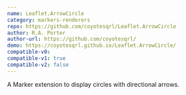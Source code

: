 ```yaml
---
name: Leaflet.ArrowCircle
category: markers-renderers
repo: https://github.com/coyotesqrl/Leaflet.ArrowCircle
author: R.A. Porter
author-url: https://github.com/coyotesqrl/
demo: https://coyotesqrl.github.io/Leaflet.ArrowCircle/
compatible-v0:
compatible-v1: true
compatible-v2: false
---
```


A Marker extension to display circles with directional arrows.
